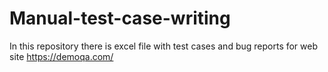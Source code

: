 # Manual-test-case-writing
In this repository there is excel file with test cases and bug reports for web site https://demoqa.com/
